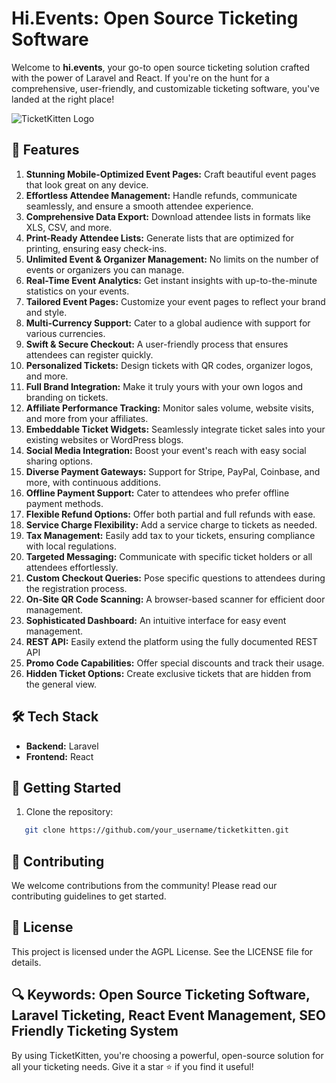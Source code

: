 # Hi.Events: Open Source Ticketing Software

Welcome to **hi.events**, your go-to open source ticketing solution crafted with the power of Laravel and React. If you're on the hunt for a comprehensive, user-friendly, and customizable ticketing software, you've landed at the right place!

![TicketKitten Logo](path_to_logo.png)

## 🌟 Features

1. **Stunning Mobile-Optimized Event Pages:** Craft beautiful event pages that look great on any device.
2. **Effortless Attendee Management:** Handle refunds, communicate seamlessly, and ensure a smooth attendee experience.
3. **Comprehensive Data Export:** Download attendee lists in formats like XLS, CSV, and more.
4. **Print-Ready Attendee Lists:** Generate lists that are optimized for printing, ensuring easy check-ins.
5. **Unlimited Event & Organizer Management:** No limits on the number of events or organizers you can manage.
6. **Real-Time Event Analytics:** Get instant insights with up-to-the-minute statistics on your events.
7. **Tailored Event Pages:** Customize your event pages to reflect your brand and style.
8. **Multi-Currency Support:** Cater to a global audience with support for various currencies.
9. **Swift & Secure Checkout:** A user-friendly process that ensures attendees can register quickly.
10. **Personalized Tickets:** Design tickets with QR codes, organizer logos, and more.
11. **Full Brand Integration:** Make it truly yours with your own logos and branding on tickets.
12. **Affiliate Performance Tracking:** Monitor sales volume, website visits, and more from your affiliates.
13. **Embeddable Ticket Widgets:** Seamlessly integrate ticket sales into your existing websites or WordPress blogs.
14. **Social Media Integration:** Boost your event's reach with easy social sharing options.
15. **Diverse Payment Gateways:** Support for Stripe, PayPal, Coinbase, and more, with continuous additions.
16. **Offline Payment Support:** Cater to attendees who prefer offline payment methods.
17. **Flexible Refund Options:** Offer both partial and full refunds with ease.
18. **Service Charge Flexibility:** Add a service charge to tickets as needed.
19. **Tax Management:** Easily add tax to your tickets, ensuring compliance with local regulations.
20. **Targeted Messaging:** Communicate with specific ticket holders or all attendees effortlessly.
21. **Custom Checkout Queries:** Pose specific questions to attendees during the registration process.
22. **On-Site QR Code Scanning:** A browser-based scanner for efficient door management.
23. **Sophisticated Dashboard:** An intuitive interface for easy event management.
24. **REST API:** Easily extend the platform using the fully documented REST API
25. **Promo Code Capabilities:** Offer special discounts and track their usage.
26. **Hidden Ticket Options:** Create exclusive tickets that are hidden from the general view.

## 🛠️ Tech Stack

- **Backend:** Laravel
- **Frontend:** React

## 🚀 Getting Started

1. Clone the repository:
```bash
   git clone https://github.com/your_username/ticketkitten.git
```

## 🤝 Contributing
We welcome contributions from the community! Please read our contributing guidelines to get started.

## 📜 License
This project is licensed under the AGPL License. See the LICENSE file for details.

## 🔍 Keywords: Open Source Ticketing Software, Laravel Ticketing, React Event Management, SEO Friendly Ticketing System

By using TicketKitten, you're choosing a powerful, open-source solution for all your ticketing needs. Give it a star ⭐ if you find it useful!

